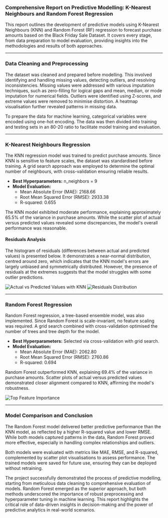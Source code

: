 ### Comprehensive Report on Predictive Modelling: K-Nearest Neighbours and Random Forest Regression  

This report outlines the development of predictive models using K-Nearest Neighbours (KNN) and Random Forest (RF) regression to forecast purchase amounts based on the Black Friday Sale Dataset. It covers every stage, from data preparation to model evaluation, providing insights into the methodologies and results of both approaches.  

---

### Data Cleaning and Preprocessing  

The dataset was cleaned and prepared before modelling. This involved identifying and handling missing values, detecting outliers, and resolving inconsistencies. Missing values were addressed with various imputation techniques, such as zero-filling for logical gaps and mean, median, or mode imputation for numerical fields. Outliers were identified using Z-scores, and extreme values were removed to minimise distortion. A heatmap visualisation further revealed patterns in missing data.  

To prepare the data for machine learning, categorical variables were encoded using one-hot encoding. The data was then divided into training and testing sets in an 80-20 ratio to facilitate model training and evaluation.  

---

### K-Nearest Neighbours Regression  

The KNN regression model was trained to predict purchase amounts. Since KNN is sensitive to feature scales, the dataset was standardised before training. A grid search approach was employed to determine the optimal number of neighbours, with cross-validation ensuring reliable results.  

- **Best Hyperparameters:** n_neighbors = 9  
- **Model Evaluation:**  
  - Mean Absolute Error (MAE): 2168.66  
  - Root Mean Squared Error (RMSE): 2933.38  
  - R-squared: 0.655  

The KNN model exhibited moderate performance, explaining approximately 65.5% of the variance in purchase amounts. While the scatter plot of actual versus predicted values revealed some discrepancies, the model's overall performance was reasonable.  

#### Residuals Analysis  
The histogram of residuals (differences between actual and predicted values) is presented below. It demonstrates a near-normal distribution, centred around zero, which indicates that the KNN model's errors are largely unbiased and symmetrically distributed. However, the presence of residuals at the extremes suggests that the model struggles with some outlier predictions.  

![Actual vs Predicted Values with KNN](https://github.com/user-attachments/assets/fc704eda-23fb-4a77-ab83-2ba86ca5f1e0)
![Residuals Distribution](https://github.com/user-attachments/assets/08bd5fd3-4ca5-4dec-a785-f75d5e81dc83)

---

### Random Forest Regression  

Random Forest regression, a tree-based ensemble model, was also implemented. Since Random Forest is scale-invariant, no feature scaling was required. A grid search combined with cross-validation optimised the number of trees and tree depth for the model.  

- **Best Hyperparameters:** Selected via cross-validation with grid search.  
- **Model Evaluation:**  
  - Mean Absolute Error (MAE): 2062.80  
  - Root Mean Squared Error (RMSE): 2760.86  
  - R-squared: 0.694  

Random Forest outperformed KNN, explaining 69.4% of the variance in purchase amounts. Scatter plots of actual versus predicted values demonstrated closer alignment compared to KNN, affirming the model's robustness. 

![Top Feature Importance](https://github.com/user-attachments/assets/2b9506be-ba3b-4404-a03d-f114521c734b)

---

### Model Comparison and Conclusion  

The Random Forest model delivered better predictive performance than the KNN model, as reflected by a higher R-squared value and lower RMSE. While both models captured patterns in the data, Random Forest proved more effective, especially in handling complex relationships and outliers.  

Both models were evaluated with metrics like MAE, RMSE, and R-squared, complemented by scatter plot visualisations to assess performance. The trained models were saved for future use, ensuring they can be deployed without retraining.  

The project successfully demonstrated the process of predictive modelling, starting from meticulous data cleaning to comprehensive evaluation of models. Random Forest emerged as the superior approach, but both methods underscored the importance of robust preprocessing and hyperparameter tuning in machine learning. This report highlights the critical role of data-driven insights in decision-making and the power of predictive analytics in real-world scenarios.
